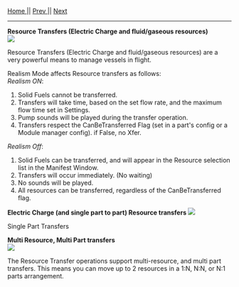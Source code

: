 [Home ](https://github.com/PapaJoesSoup/ShipManifest/wiki)|| [Prev ](https://github.com/PapaJoesSoup/ShipManifest/wiki/2.1---Crew-Transfers)|| [Next](https://github.com/PapaJoesSoup/ShipManifest/wiki/2.3---Resource-Transfers)
***
**Resource Transfers (Electric Charge and fluid/gaseous resources)**  
![](http://i.imgur.com/nbudphN.png)

Resource Transfers (Electric Charge and fluid/gaseous resources) are a very powerful means to manage vessels in flight.

Realism Mode affects Resource transfers as follows:  
_Realism ON_:
1. Solid Fuels cannot be transferred.  
2. Transfers will take time, based on the set flow rate, and the maximum flow time set in Settings.  
3. Pump sounds will be played during the transfer operation.  
4. Transfers respect the CanBeTransferred Flag (set in a part's config or a Module manager config).  if False, no Xfer.  

_Realism Off_:  
1. Solid Fuels can be transferred, and will appear in the Resource selection list in the Manifest Window.  
2. Transfers will occur immediately. (No waiting)  
3. No sounds will be played.  
4. All resources can be transferred, regardless of the CanBeTransferred flag.  

**Electric Charge (and single part to part) Resource transfers**
![](http://i.imgur.com/u3Kw1f1.png)

Single Part Transfers 

**Multi Resource, Multi Part transfers**  
![](http://i.imgur.com/LdqDtfl.png)

The Resource Transfer operations support multi-resource, and multi part transfers.   This means you can move up to 2 resources in a 1:N, N:N, or N:1 parts arrangement.